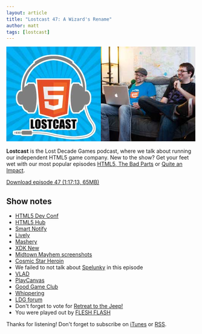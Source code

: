 ```yaml
---
layout: article
title: "Lostcast 47: A Wizard's Rename"
author: matt
tags: [lostcast]
---
```


<div class="full-frame">
	<img alt="Lostcast gamedev podcast" src="/media/images/lostcast/ldgTeam.jpg" width="500" height="250">
</div>

**Lostcast** is the Lost Decade Games podcast, where we talk about running our independent HTML5 game company. New to the show? Get your feet wet with our most popular episodes [HTML5, The Bad Parts](/lostcast-episode-7-html5-the-bad-parts/) or [Quite an Impact](/lostcast-episode-14-quite-an-impact/).

<a class="download-podcast" href="http://media.lostdecadegames.com/lostcast/lostcast_47.mp3">
	Download episode 47 (1:17:13, 65MB)
</a>

## Show notes

* [HTML5 Dev Conf](http://html5devconf.com/)
* [HTML5 Hub](http://html5hub.com/)
* [Smart Notify](http://www.smartnotify.us/)
* [Lively](http://www.getlive.ly/)
* [Mashery](http://www.mashery.com/)
* [XDK New](http://software.intel.com/en-us/html5/home)
* [Midtown Mayhem screenshots](https://twitter.com/richtaur/media)
* [Cosmic Star Heroin](http://www.kickstarter.com/projects/1596638143/cosmic-star-heroine-sci-fi-spy-rpg-for-pc-mac-ps4)
* We failed to not talk about [Spelunky](http://spelunkyworld.com/) in this episode
* [VLAD](http://music.gamechops.com/album/vlad)
* [PlayCanvas](http://playcanvas.com/)
* [Good Game Club](http://www.goodgameclub.com/)
* [Whippering](http://whippering.com/)
* [LDG forum](http://forum.lostdecadegames.com/)
* Don't forget to vote for [Retreat to the Jeep!](http://www.escapistmagazine.com/content/indie-speed-run/?game=250)
* You were played out by [FLESH FLASH](http://music.gamechops.com/track/flesh-flash-castlevania-3-beginning)

Thanks for listening! Don't forget to subscribe on [iTunes](http://itunes.apple.com/us/podcast/lostcast/id481950724) or [RSS](/lostcast.xml).
